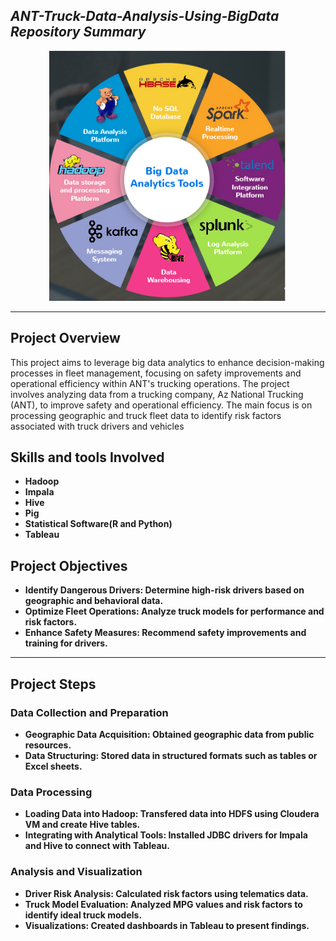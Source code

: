 <h2 align= "Left"><em>ANT-Truck-Data-Analysis-Using-BigData Repository Summary</em></h2>

<div align="center">
  <img height="400" src="https://github.com/shreyjain99/ANT-Truck-Data-Analysis-Using-BigData/blob/main/src%20files/1670071405703.png"/>
</div>

<hr width="100%" size="2">

<body>

<h2>Project Overview</h2>
    <p>This project aims to leverage big data analytics to enhance decision-making processes in fleet management, focusing on safety improvements and operational efficiency within ANT's trucking operations. The project involves analyzing data from a trucking company, Az National Trucking (ANT), to improve safety and operational efficiency. The main focus is on processing geographic and truck fleet data to identify risk factors associated with truck drivers and vehicles</p>

  <h2>Skills and tools Involved</h2>
    <ul>
        <li><strong>Hadoop</li>
        <li><strong>Impala</li>
        <li><strong>Hive</li>
        <li><strong>Pig</li>
        <li><strong>Statistical Software(R and Python)</li>
        <li><strong>Tableau</li>
    </ul>



  <h2>Project Objectives</h2>
    <ul>
        <li><strong>Identify Dangerous Drivers:</strong> Determine high-risk drivers based on geographic and behavioral data.</li>
        <li><strong>Optimize Fleet Operations:</strong> Analyze truck models for performance and risk factors.</li>
        <li><strong>Enhance Safety Measures:</strong> Recommend safety improvements and training for drivers.</li>
    </ul>

<hr width="100%" size="2">

  <h2>Project Steps</h2>

  <h3>Data Collection and Preparation</h3>
    <ul>
        <li><strong>Geographic Data Acquisition:</strong> Obtained geographic data from public resources.</li>
        <li><strong>Data Structuring:</strong> Stored data in structured formats such as tables or Excel sheets.</li>
    </ul>

  <h3>Data Processing</h3>
    <ul>
        <li><strong>Loading Data into Hadoop:</strong> Transfered data into HDFS using Cloudera VM and create Hive tables.</li>
        <li><strong>Integrating with Analytical Tools:</strong> Installed JDBC drivers for Impala and Hive to connect with Tableau.</li>
    </ul>

  <h3>Analysis and Visualization</h3>
    <ul>
        <li><strong>Driver Risk Analysis:</strong> Calculated risk factors using telematics data.</li>
        <li><strong>Truck Model Evaluation:</strong> Analyzed MPG values and risk factors to identify ideal truck models.</li>
        <li><strong>Visualizations:</strong> Created dashboards in Tableau to present findings.</li>
    </ul>

</body>
</html>
